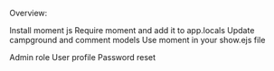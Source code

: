 Overview:

Install moment js
Require moment and add it to app.locals
Update campground and comment models
Use moment in your show.ejs file

Admin role
User profile
Password reset